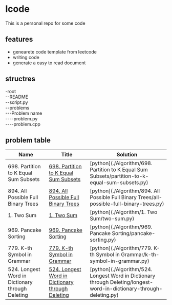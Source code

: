 # lcode
This is a personal repo for some code
## features
* genearete code template from leetcode
* writing code 
* generate a easy to read document

## structres
-root  
--README  
--script.py  
--problems  
---Problem name  
----problem.py  
----problem.cpp  

## problem table
|Name| Title | Solution |
|----|-------|----------|
|698. Partition to K Equal Sum Subsets|[698. Partition to K Equal Sum Subsets](https://leetcode.com/problems/partition-to-k-equal-sum-subsets)|[python](./Algorithm/698. Partition to K Equal Sum Subsets/partition-to-k-equal-sum-subsets.py)|
|894. All Possible Full Binary Trees|[894. All Possible Full Binary Trees](https://leetcode.com/problems/all-possible-full-binary-trees)|[python](./Algorithm/894. All Possible Full Binary Trees/all-possible-full-binary-trees.py)|
|1. Two Sum|[1. Two Sum](https://leetcode.com/problems/two-sum)|[python](./Algorithm/1. Two Sum/two-sum.py)|
|969. Pancake Sorting|[969. Pancake Sorting](https://leetcode.com/problems/pancake-sorting)|[python](./Algorithm/969. Pancake Sorting/pancake-sorting.py)|
|779. K-th Symbol in Grammar|[779. K-th Symbol in Grammar](https://leetcode.com/problems/k-th-symbol-in-grammar)|[python](./Algorithm/779. K-th Symbol in Grammar/k-th-symbol-in-grammar.py)|
|524. Longest Word in Dictionary through Deleting|[524. Longest Word in Dictionary through Deleting](https://leetcode.com/problems/longest-word-in-dictionary-through-deleting)|[python](./Algorithm/524. Longest Word in Dictionary through Deleting/longest-word-in-dictionary-through-deleting.py)|
